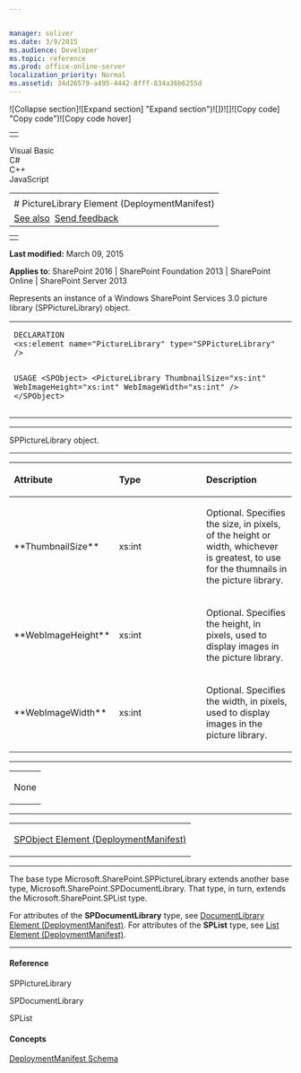 ```yaml
---


manager: soliver
ms.date: 3/9/2015
ms.audience: Developer
ms.topic: reference
ms.prod: office-online-server
localization_priority: Normal
ms.assetid: 34d26579-a495-4442-8fff-834a36b6255d
---
```


![Collapse
section]![Expand
section] "Expand section")![]()![])![]![]()![Copy
code] "Copy code")![Copy code
hover]
<table>
<tbody>
<tr class="odd">
<td align="left"></td>
</tr>
</tbody>
</table>

Visual Basic  
C\#  
C++  
JavaScript  

<table>
<tbody>
<tr class="odd">
<td align="left"><span id="runningHeaderText"></span></td>
</tr>
<tr class="even">
<td align="left"># PictureLibrary Element (DeploymentManifest)</td>
</tr>
<tr class="odd">
<td align="left"><a href="#seeAlsoToggle">See also</a>  <span id="headfeedbackarea" class="feedbackhead"><a href="javascript:SubmitFeedback(&#39;docthis@Microsoft.com&#39;,&#39;&#39;,&#39;&#39;,&#39;&#39;,&#39;1.0.18082.1225&#39;,&#39;%0\dThank%20you%20for%20your%20feedback.%20The%20developer%20writing%20teams%20use%20your%20feedback%20to%20improve%20documentation.%20While%20we%20are%20reviewing%20your%20feedback,%20we%20may%20send%20you%20e-mail%20to%20ask%20for%20clarification%20or%20feedback%20on%20a%20solution.%20We%20do%20not%20use%20your%20e-mail%20address%20for%20any%20other%20purpose%20and%20we%20delete%20it%20after%20we%20finish%20our%20review.%0\AFor%20further%20information%20about%20the%20privacy%20policies%20of%20Microsoft,%20please%20see%20http://privacy.microsoft.com/en-us/default.aspx.%0\A%0\d&#39;,&#39;Customer%20feedback&#39;);">Send feedback</a></span></td>
</tr>
</tbody>
</table>

<table>
<colgroup>
<col width="100%" />
</colgroup>
<tbody>
<tr class="odd">
<td align="left"></td>
</tr>
</tbody>
</table>

**Last modified:** March 09, 2015

**Applies to**: SharePoint 2016 | SharePoint Foundation 2013 |
SharePoint Online | SharePoint Server 2013

Represents an instance of a Windows SharePoint Services 3.0 picture
library (<span sdata="cer"
target="T:Microsoft.SharePoint.SPPictureLibrary"><span
class="nolink">SPPictureLibrary</span></span>) object.

<span codelanguage="other"></span>
<table>
<colgroup>
<col width="100%" />
</colgroup>
<tbody>
<tr class="odd">
<td align="left"><pre><code>DECLARATION
&lt;xs:element name=&quot;PictureLibrary&quot; type=&quot;SPPictureLibrary&quot; /&gt;

USAGE
&lt;SPObject&gt;
        &lt;PictureLibrary
                ThumbnailSize=&quot;xs:int&quot;
                WebImageHeight=&quot;xs:int&quot;
                WebImageWidth=&quot;xs:int&quot;
        /&gt;
&lt;/SPObject&gt;</code></pre></td>
</tr>
</tbody>
</table>


-----------------------------------------------------------------------------------------------------------------------------------------------------------------------------------------

<span sdata="cer" target="T:Microsoft.SharePoint.SPPictureLibrary"><span
class="nolink">SPPictureLibrary</span></span> object.


-----------------------------------------------------------------------------------------------------------------------------------------------------------------------------------------------

<table>
<colgroup>
<col width="33%" />
<col width="33%" />
<col width="33%" />
</colgroup>
<thead>
<tr class="header">
<th align="left"><p>Attribute</p></th>
<th align="left"><p>Type</p></th>
<th align="left"><p>Description</p></th>
</tr>
</thead>
<tbody>
<tr class="odd">
<td align="left"><p>**ThumbnailSize**</p></td>
<td align="left"><p>xs:int</p></td>
<td align="left"><p>Optional. Specifies the size, in pixels, of the height or width, whichever is greatest, to use for the thumnails in the picture library.</p></td>
</tr>
<tr class="even">
<td align="left"><p>**WebImageHeight**</p></td>
<td align="left"><p>xs:int</p></td>
<td align="left"><p>Optional. Specifies the height, in pixels, used to display images in the picture library.</p></td>
</tr>
<tr class="odd">
<td align="left"><p>**WebImageWidth**</p></td>
<td align="left"><p>xs:int</p></td>
<td align="left"><p>Optional. Specifies the width, in pixels, used to display images in the picture library.</p></td>
</tr>
</tbody>
</table>


---------------------------------------------------------------------------------------------------------------------------------------------------------------------------------------------------

<table>
<colgroup>
<col width="100%" />
</colgroup>
<tbody>
<tr class="odd">
<td align="left"><p>None</p></td>
</tr>
</tbody>
</table>


----------------------------------------------------------------------------------------------------------------------------------------------------------------------------------------------------

<table>
<colgroup>
<col width="100%" />
</colgroup>
<tbody>
<tr class="odd">
<td align="left"><p><span sdata="link"><a href="spobject-element-deploymentmanifest.md">SPObject Element (DeploymentManifest)</a></span></p></td>
</tr>
</tbody>
</table>


----------------------------------------------------------------------------------------------------------------------------------------------------------------------------------------------------------------------------

The base type <span sdata="cer"
target="T:Microsoft.SharePoint.SPPictureLibrary"><span
class="nolink">Microsoft.SharePoint.SPPictureLibrary</span></span>
extends another base type, <span sdata="cer"
target="T:Microsoft.SharePoint.SPDocumentLibrary"><span
class="nolink">Microsoft.SharePoint.SPDocumentLibrary</span></span>.
That type, in turn, extends the <span sdata="cer"
target="T:Microsoft.SharePoint.SPList"><span
class="nolink">Microsoft.SharePoint.SPList</span></span> type.

For attributes of the **SPDocumentLibrary**
type, see [DocumentLibrary Element
(DeploymentManifest)](documentlibrary-element-deploymentmanifest.md)</span>.
For attributes of the **SPList** type, see
[List Element
(DeploymentManifest)](list-element-deploymentmanifest.md)</span>.


-------------------------------------------------------------------------------------------------------------------------------------------------------------------------------------------

#### Reference

<span sdata="cer" target="T:Microsoft.SharePoint.SPPictureLibrary"><span
class="nolink">SPPictureLibrary</span></span>

<span sdata="cer"
target="T:Microsoft.SharePoint.SPDocumentLibrary"><span
class="nolink">SPDocumentLibrary</span></span>

<span sdata="cer" target="T:Microsoft.SharePoint.SPList"><span
class="nolink">SPList</span></span>

#### Concepts

[DeploymentManifest
Schema](deploymentmanifest-schema.md)</span>








